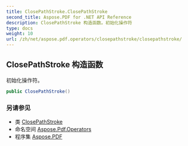```yaml
---
title: ClosePathStroke.ClosePathStroke
second_title: Aspose.PDF for .NET API Reference
description: ClosePathStroke 构造函数。初始化操作符
type: docs
weight: 10
url: /zh/net/aspose.pdf.operators/closepathstroke/closepathstroke/
---
```

## ClosePathStroke 构造函数

初始化操作符。

```csharp
public ClosePathStroke()
```

### 另请参见

* 类 [ClosePathStroke](../)
* 命名空间 [Aspose.Pdf.Operators](../../../aspose.pdf.operators/)
* 程序集 [Aspose.PDF](../../../)